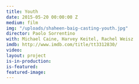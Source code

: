 ```yaml
---
title: Youth
date: 2015-05-20 00:00:00 Z
medium: film
img: "/uploads/shaheen-baig-casting-youth.jpg"
director: Paolo Sorrentino
with: Michael Caine, Harvey Keitel, Rachel Weisz
imdb: http://www.imdb.com/title/tt3312830/
video: 
layout: project
is-in-production: 
is-featured: 
featured-image: 
---
```


